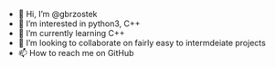 - 👋 Hi, I’m @gbrzostek
- 👀 I’m interested in python3, C++
- 🌱 I’m currently learning C++
- 💞️ I’m looking to collaborate on fairly easy to intermdeiate projects
- 📫 How to reach me on GitHub

<!---
gbrzostek/gbrzostek is a ✨ special ✨ repository because its `README.md` (this file) appears on your GitHub profile.
You can click the Preview link to take a look at your changes.
--->
